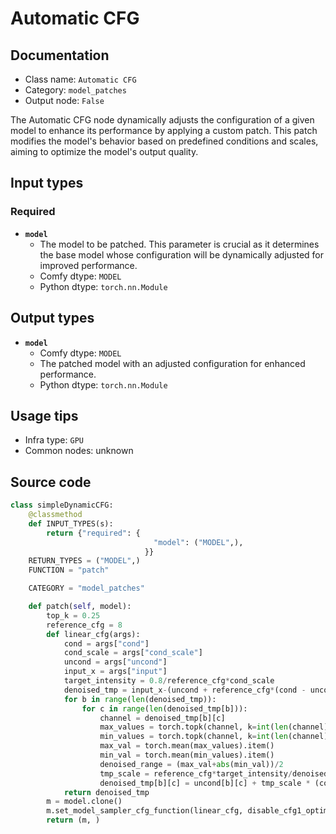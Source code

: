 # Automatic CFG
## Documentation
- Class name: `Automatic CFG`
- Category: `model_patches`
- Output node: `False`

The Automatic CFG node dynamically adjusts the configuration of a given model to enhance its performance by applying a custom patch. This patch modifies the model's behavior based on predefined conditions and scales, aiming to optimize the model's output quality.
## Input types
### Required
- **`model`**
    - The model to be patched. This parameter is crucial as it determines the base model whose configuration will be dynamically adjusted for improved performance.
    - Comfy dtype: `MODEL`
    - Python dtype: `torch.nn.Module`
## Output types
- **`model`**
    - Comfy dtype: `MODEL`
    - The patched model with an adjusted configuration for enhanced performance.
    - Python dtype: `torch.nn.Module`
## Usage tips
- Infra type: `GPU`
- Common nodes: unknown


## Source code
```python
class simpleDynamicCFG:
    @classmethod
    def INPUT_TYPES(s):
        return {"required": {
                                "model": ("MODEL",),
                              }}
    RETURN_TYPES = ("MODEL",)
    FUNCTION = "patch"

    CATEGORY = "model_patches"

    def patch(self, model):
        top_k = 0.25
        reference_cfg = 8
        def linear_cfg(args):
            cond = args["cond"]
            cond_scale = args["cond_scale"]
            uncond = args["uncond"]
            input_x = args["input"]
            target_intensity = 0.8/reference_cfg*cond_scale
            denoised_tmp = input_x-(uncond + reference_cfg*(cond - uncond))
            for b in range(len(denoised_tmp)):
                for c in range(len(denoised_tmp[b])):
                    channel = denoised_tmp[b][c]
                    max_values = torch.topk(channel, k=int(len(channel)*top_k), largest=True).values
                    min_values = torch.topk(channel, k=int(len(channel)*top_k), largest=False).values
                    max_val = torch.mean(max_values).item()
                    min_val = torch.mean(min_values).item()
                    denoised_range = (max_val+abs(min_val))/2
                    tmp_scale = reference_cfg*target_intensity/denoised_range
                    denoised_tmp[b][c] = uncond[b][c] + tmp_scale * (cond[b][c] - uncond[b][c])
            return denoised_tmp
        m = model.clone()
        m.set_model_sampler_cfg_function(linear_cfg, disable_cfg1_optimization=True)
        return (m, )

```
